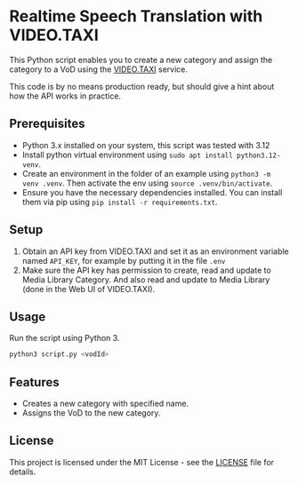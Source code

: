 # Realtime Speech Translation with VIDEO.TAXI

This Python script enables you to create a new category and assign the category to a VoD using the [VIDEO.TAXI](https://service.video.taxi) service.

This code is by no means production ready, but should give a hint about how the API works in practice.

## Prerequisites

- Python 3.x installed on your system, this script was tested with 3.12
- Install python virtual environment using `sudo apt install python3.12-venv`.
- Create an environment in the folder of an example using `python3 -m venv .venv`. Then activate the env using `source .venv/bin/activate`.
- Ensure you have the necessary dependencies installed. You can install them via pip using `pip install -r requirements.txt`.

## Setup

1. Obtain an API key from VIDEO.TAXI and set it as an environment variable named `API_KEY`, for example by putting it in the file `.env`
2. Make sure the API key has permission to create, read and update to Media Library Category. And also read and update to Media Library (done in the Web UI of VIDEO.TAXI).

## Usage

Run the script using Python 3.

```bash
python3 script.py <vodId>
```

## Features

- Creates a new category with specified name.
- Assigns the VoD to the new category.

## License

This project is licensed under the MIT License - see the [LICENSE](LICENSE) file for details.
